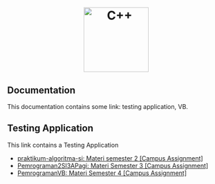 <a href="https://cplusplus.com">
  <h1 align="center">
    <picture>
      <img alt="C++" src="https://upload.wikimedia.org/wikipedia/commons/thumb/1/18/ISO_C%2B%2B_Logo.svg/306px-ISO_C%2B%2B_Logo.svg.png?20170928190710" width="150" image="150">
    </picture>
  </h1>
</a>


## Documentation
This documentation contains some link: testing application, VB. 

## Testing Application
This link contains a Testing Application
- [praktikum-algoritma-si: Materi semester 2 [Campus Assignment]](https://github.com/kisahtegar/praktikum-algoritma-si)
- [Pemrograman2SI3APagi: Materi Semester 3 [Campus Assignment]](https://github.com/kisahtegar/Pemrograman2SI3APagi)
- [PemrogramanVB: Materi Semester 4 [Campus Assignment]](https://github.com/kisahtegar/pemrogramanvb)
<!-- - []() -->